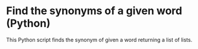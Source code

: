 Find the synonyms of a given word (Python)
========

This Python script finds the synonym of given a word returning a list of lists.
